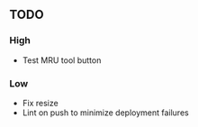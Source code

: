 ## TODO

### High

- Test MRU tool button

### Low

- Fix resize
- Lint on push to minimize deployment failures
